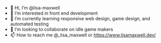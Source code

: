 - 👋 Hi, I’m @lisa-maxwell
- 👀 I’m interested in front end development
- 🌱 I’m currently learning responsive web design, game design, and automated testing
- 💞️ I’m looking to collaborate on idle game makers
- 📫 How to reach me @_lisa_maxwell or https://www.lisamaxwell.dev/

<!---
lisa-maxwell/lisa-maxwell is a ✨ special ✨ repository because its `README.md` (this file) appears on your GitHub profile.
You can click the Preview link to take a look at your changes.
--->
